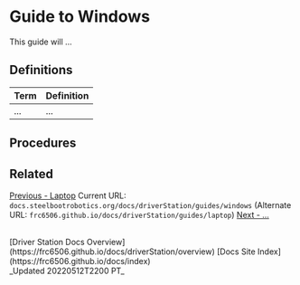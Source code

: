 # Guide to Windows

This guide will ...

## Definitions

| Term | Definition |
| --- | --- |
| ... | ... |

## Procedures

## Related

[Previous - Laptop](laptop)
Current URL: `docs.steelbootrobotics.org/docs/driverStation/guides/windows` (Alternate URL: `frc6506.github.io/docs/driverStation/guides/laptop`)
[Next - ...](...)

<br>
[Driver Station Docs Overview](https://frc6506.github.io/docs/driverStation/overview)
[Docs Site Index](https://frc6506.github.io/docs/index)
<br>
_Updated 20220512T2200 PT_
